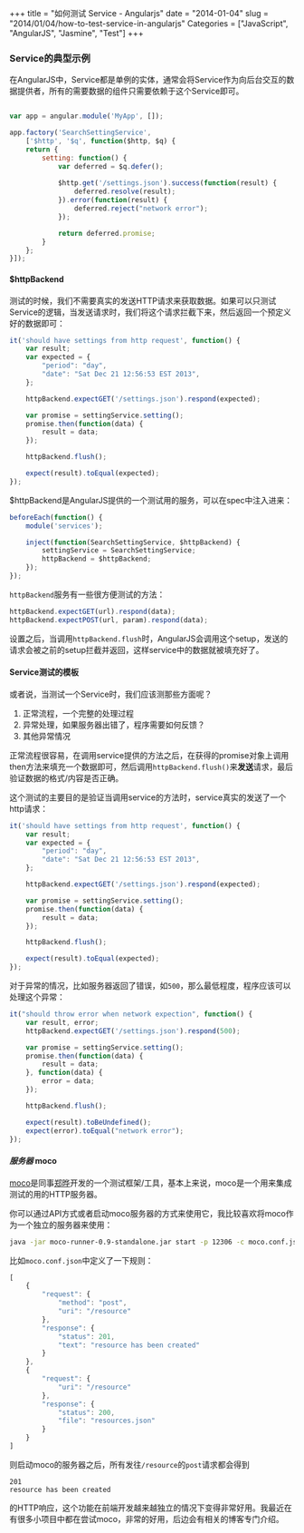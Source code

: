 +++
title = "如何测试 Service - Angularjs"
date = "2014-01-04"
slug = "2014/01/04/how-to-test-service-in-angularjs"
Categories = ["JavaScript", "AngularJS", "Jasmine", "Test"]
+++

### Service的典型示例
在AngularJS中，Service都是单例的实体，通常会将Service作为向后台交互的数据提供者，所有的需要数据的组件只需要依赖于这个Service即可。

```js

var app = angular.module('MyApp', []);

app.factory('SearchSettingService', 
    ['$http', '$q', function($http, $q) {
    return {
        setting: function() {
            var deferred = $q.defer();
            
            $http.get('/settings.json').success(function(result) {
                deferred.resolve(result);
            }).error(function(result) {
                deferred.reject("network error");
            });

            return deferred.promise;
        }
    };
}]);

```

#### $httpBackend

测试的时候，我们不需要真实的发送HTTP请求来获取数据。如果可以只测试Service的逻辑，当发送请求时，我们将这个请求拦截下来，然后返回一个预定义好的数据即可：

```js
it('should have settings from http request', function() {
    var result;
    var expected = {
        "period": "day",
        "date": "Sat Dec 21 12:56:53 EST 2013",
    };

    httpBackend.expectGET('/settings.json').respond(expected);

    var promise = settingService.setting();
    promise.then(function(data) {
        result = data;
    });

    httpBackend.flush();

    expect(result).toEqual(expected);
});
```

$httpBackend是AngularJS提供的一个测试用的服务，可以在spec中注入进来：

```js
beforeEach(function() {
    module('services');

    inject(function(SearchSettingService, $httpBackend) {
        settingService = SearchSettingService;
        httpBackend = $httpBackend;
    });
});
```

`httpBackend`服务有一些很方便测试的方法：

```js
httpBackend.expectGET(url).respond(data);
httpBackend.expectPOST(url, param).respond(data);
```

设置之后，当调用`httpBackend.flush`时，AngularJS会调用这个setup，发送的请求会被之前的setup拦截并返回，这样service中的数据就被填充好了。

#### Service测试的模板

或者说，当测试一个Service时，我们应该测那些方面呢？

1.	正常流程，一个完整的处理过程
2.	异常处理，如果服务器出错了，程序需要如何反馈？
3.	其他异常情况

正常流程很容易，在调用service提供的方法之后，在获得的promise对象上调用then方法来填充一个数据即可，然后调用`httpBackend.flush()`来**发送**请求，最后验证数据的格式/内容是否正确。

这个测试的主要目的是验证当调用service的方法时，service真实的发送了一个http请求：

```js
it('should have settings from http request', function() {
    var result;
    var expected = {
        "period": "day",
        "date": "Sat Dec 21 12:56:53 EST 2013",
    };

    httpBackend.expectGET('/settings.json').respond(expected);

    var promise = settingService.setting();
    promise.then(function(data) {
        result = data;
    });

    httpBackend.flush();

    expect(result).toEqual(expected);
});
```

对于异常的情况，比如服务器返回了错误，如`500`，那么最低程度，程序应该可以处理这个异常：

```js
it("should throw error when network expection", function() {
    var result, error;
    httpBackend.expectGET('/settings.json').respond(500);

    var promise = settingService.setting();
    promise.then(function(data) {
        result = data;
    }, function(data) {
        error = data;
    });

    httpBackend.flush();

    expect(result).toBeUndefined();
    expect(error).toEqual("network error");
});
```

#### *服务器* moco

[moco](https://github.com/dreamhead/moco)是同事[郑晔](http://dreamhead.blogbus.com/)开发的一个测试框架/工具，基本上来说，moco是一个用来集成测试的用的HTTP服务器。

你可以通过API方式或者启动moco服务器的方式来使用它，我比较喜欢将moco作为一个独立的服务器来使用：

```sh
java -jar moco-runner-0.9-standalone.jar start -p 12306 -c moco.conf.json
```

比如`moco.conf.json`中定义了一下规则：

```js
[
    {
        "request": {
            "method": "post",
            "uri": "/resource"
        },
        "response": {
            "status": 201,
            "text": "resource has been created"
        }
    },
    {
        "request": {
            "uri": "/resource"
        },
        "response": {
            "status": 200,
            "file": "resources.json"
        }
    }
]
```

则启动moco的服务器之后，所有发往`/resource`的`post`请求都会得到

```
201
resource has been created
```

的HTTP响应，这个功能在前端开发越来越独立的情况下变得非常好用。我最近在有很多小项目中都在尝试moco，非常的好用，后边会有相关的博客专门介绍。

